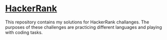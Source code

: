 # [HackerRank](https://www.hackerrank.com/)
This repository contains my solutions for HackerRank challanges. The purposes of these challenges are practicing different languages and playing with coding tasks.
